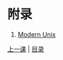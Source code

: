 # 附录
1. [Modern Unix](https://github.com/ibraheemdev/modern-unix)


[上一课](lessen4.md) | [目录](README.md)
